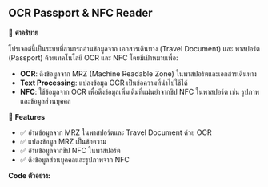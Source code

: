 ## **OCR Passport & NFC Reader**

📌 **คำอธิบาย**

โปรเจกต์นี้เป็นระบบที่สามารถอ่านข้อมูลจาก เอกสารเดินทาง (Travel Document) และ พาสปอร์ต (Passport) ด้วยเทคโนโลยี OCR และ NFC โดยมีเป้าหมายเพื่อ:

- **OCR**: ดึงข้อมูลจาก MRZ (Machine Readable Zone) ในพาสปอร์ตและเอกสารเดินทาง
- **Text Processing**: แปลงข้อมูล OCR เป็นข้อความที่นำไปใช้ได้
- **NFC**: ใช้ข้อมูลจาก OCR เพื่อดึงข้อมูลเพิ่มเติมที่แม่นยำจากชิป NFC ในพาสปอร์ต เช่น รูปภาพและข้อมูลส่วนบุคคล

🚀 **Features**

- ✅ อ่านข้อมูลจาก MRZ ในพาสปอร์ตและ Travel Document ด้วย OCR
- ✅ แปลงข้อมูล MRZ เป็นข้อความ
- ✅ อ่านข้อมูลจากชิป NFC ในพาสปอร์ต
- ✅ ดึงข้อมูลส่วนบุคคลและรูปภาพจาก NFC 

**Code ตัวอย่าง:**




